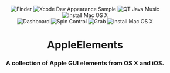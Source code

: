 <p align="center">
	<img src="https://raw.githubusercontent.com/Hucz89/AppleElements/refs/heads/main/develop/repo/resources/Finder.png" alt="Finder"/>
	<img src="https://raw.githubusercontent.com/Hucz89/AppleElements/refs/heads/main/develop/repo/resources/AppearanceSample.png" alt="Xcode Dev Appearance Sample"/>
	<img src="https://raw.githubusercontent.com/Hucz89/AppleElements/refs/heads/main/develop/repo/resources/Music.png" alt="QT Java Music"/>
	<img src="https://raw.githubusercontent.com/Hucz89/AppleElements/refs/heads/main/develop/repo/resources/Install%20Mac%20OS%20X.png" alt="Install Mac OS X"/>
<br />
	<img src="https://raw.githubusercontent.com/Hucz89/AppleElements/refs/heads/main/develop/repo/resources/Dashboard.png" alt="Dashboard"/>
	<img src="https://raw.githubusercontent.com/Hucz89/AppleElements/refs/heads/main/develop/repo/resources/SpinControl.png" alt="Spin Control"/>
	<img src="https://raw.githubusercontent.com/Hucz89/AppleElements/refs/heads/main/develop/repo/resources/Grab.png" alt="Grab"/>
	<img src="https://raw.githubusercontent.com/Hucz89/AppleElements/refs/heads/main/develop/repo/resources/Spotlight.png" alt="Install Mac OS X"/>
</p>

<h1 align="center">AppleElements</h1>

<h3 align="center">A collection of Apple GUI elements from OS X and iOS.</h3>
